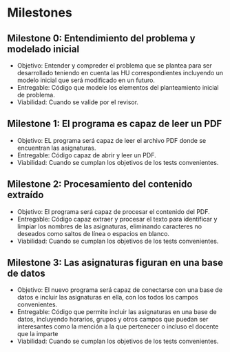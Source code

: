 # Milestones
## Milestone 0: Entendimiento del problema y modelado inicial
* Objetivo: Entender y compreder el problema que se plantea para ser desarrollado teniendo en cuenta las HU correspondientes incluyendo un modelo inicial que será modificado en un futuro.
* Entregable: Código que modele los elementos del planteamiento inicial de problema.
* Viabilidad: Cuando se valide por el revisor.

## Milestone 1: El programa es capaz de leer un PDF
* Objetivo: EL programa será capaz de leer el archivo PDF donde se encuentran las asignaturas.
* Entregable: Código capaz de abrir y leer un PDF.
* Viabilidad: Cuando se cumplan los objetivos de los tests convenientes.

## Milestone 2: Procesamiento del contenido extraído
* Objetivo: El programa será capaz de procesar el contenido del PDF.
* Entregable: Código capaz extraer y procesar el texto para identificar y limpiar los nombres de las asignaturas, eliminando caracteres no deseados como saltos de línea o espacios en blanco.
* Viabilidad: Cuando se cumplan los objetivos de los tests convenientes.

## Milestone 3: Las asignaturas figuran en una base de datos
* Objetivo: El nuevo programa será capaz de conectarse con una base de datos e incluir las asignaturas en ella, con los todos los campos convenientes.
* Entregable: Código que permite incluir las asignaturas en una base de datos, incluyendo horarios, grupos y otros campos que puedan ser interesantes como la mención a la que pertenecer o incluso el docente que la imparte
* Viabilidad: Cuando se cumplan los objetivos de los tests convenientes.

